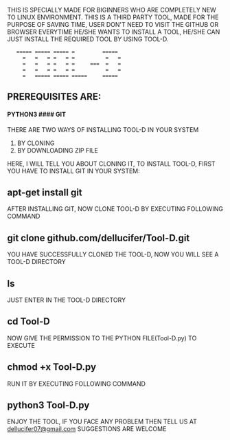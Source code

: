 THIS IS SPECIALLY MADE FOR BIGINNERS WHO ARE COMPLETELY NEW TO LINUX ENVIRONMENT. THIS IS A THIRD PARTY TOOL, MADE FOR THE PURPOSE OF SAVING TIME, USER DON'T NEED TO VISIT THE GITHUB OR BROWSER EVERYTIME HE/SHE WANTS TO INSTALL A TOOL, HE/SHE CAN JUST INSTALL THE REQUIRED TOOL BY USING TOOL-D.
       
       ===== ===== ===== =         =====
         =   =   = =   = =          =   =
         =   =   = =   = =     ===  =   =
         =   =   = =   = =          =   =
         =   ===== ===== =====     =====
      

## PREREQUISITES ARE:
#### PYTHON3   #### GIT


THERE ARE TWO WAYS OF INSTALLING TOOL-D IN YOUR SYSTEM
1) BY CLONING
2) BY DOWNLOADING ZIP FILE



HERE, I WILL TELL YOU ABOUT CLONING IT,
TO INSTALL TOOL-D, FIRST YOU HAVE TO INSTALL GIT IN YOUR SYSTEM:
##    apt-get install git


AFTER INSTALLING GIT, NOW CLONE TOOL-D BY EXECUTING FOLLOWING COMMAND
##    git clone github.com/dellucifer/Tool-D.git


YOU HAVE SUCCESSFULLY CLONED THE TOOL-D, NOW YOU WILL SEE A TOOL-D DIRECTORY
##    ls


JUST ENTER IN THE TOOL-D DIRECTORY
##   cd Tool-D


NOW GIVE THE PERMISSION TO THE PYTHON FILE(Tool-D.py) TO EXECUTE
##    chmod +x Tool-D.py


RUN IT BY EXECUTING FOLLOWING COMMAND
##    python3 Tool-D.py


ENJOY THE TOOL,
IF YOU FACE ANY PROBLEM THEN TELL US AT dellucifer07@gmail.com
SUGGESTIONS ARE WELCOME
